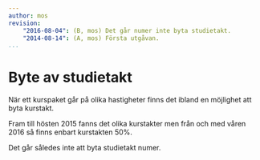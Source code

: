 ```yaml
---
author: mos
revision:
    "2016-08-04": (B, mos) Det går numer inte byta studietakt.
    "2014-08-14": (A, mos) Första utgåvan.
...
```

Byte av studietakt
==================================

När ett kurspaket går på olika hastigheter finns det ibland en möjlighet att byta kurstakt.

<!--more-->


Fram till hösten 2015 fanns det olika kurstakter men från och med våren 2016 så finns enbart kurstakten 50%.

Det går således inte att byta studietakt numer.
